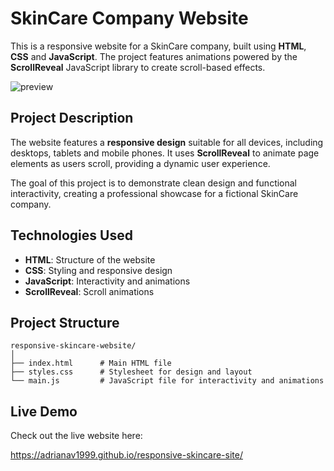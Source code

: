 # SkinCare Company Website
This is a responsive website for a SkinCare company, built using **HTML**, **CSS** and **JavaScript**. The project features animations powered by the **ScrollReveal** JavaScript library to create scroll-based effects.

![preview](https://github.com/user-attachments/assets/4498316f-aa07-4754-a6b6-eee4f1097322)

## Project Description  

The website features a **responsive design** suitable for all devices, including desktops, tablets and mobile phones. It uses **ScrollReveal** to animate page elements as users scroll, providing a dynamic user experience.  

The goal of this project is to demonstrate clean design and functional interactivity, creating a professional showcase for a fictional SkinCare company.

## Technologies Used  

- **HTML**: Structure of the website  
- **CSS**: Styling and responsive design  
- **JavaScript**: Interactivity and animations  
- **ScrollReveal**: Scroll animations  

## Project Structure  

```plaintext
responsive-skincare-website/
│
├── index.html      # Main HTML file
├── styles.css      # Stylesheet for design and layout
└── main.js         # JavaScript file for interactivity and animations
```
## Live Demo

Check out the live website here:

https://adrianav1999.github.io/responsive-skincare-site/
